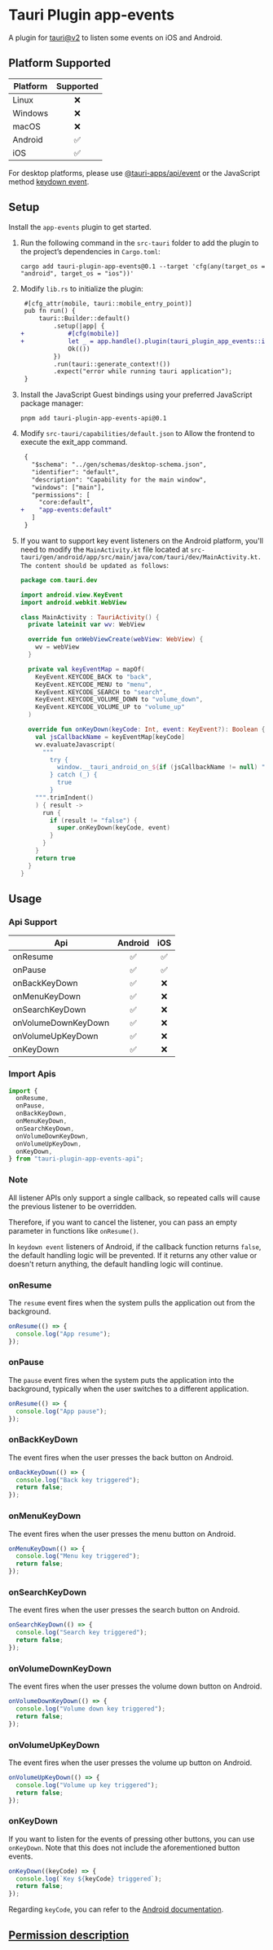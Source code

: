 # Tauri Plugin app-events

A plugin for [tauri@v2](https://v2.tauri.app/zh-cn/) to listen some events on iOS and Android.

## Platform Supported

| Platform | Supported |
| -------- | :-------: |
| Linux    |    ❌     |
| Windows  |    ❌     |
| macOS    |    ❌     |
| Android  |    ✅     |
| iOS      |    ✅     |

For desktop platforms, please use [@tauri-apps/api/event](https://v2.tauri.app/reference/javascript/api/namespaceevent/) or the JavaScript method [keydown event](https://developer.mozilla.org/zh-CN/docs/Web/API/Element/keydown_event).

## Setup

Install the `app-events` plugin to get started.

1. Run the following command in the `src-tauri` folder to add the plugin to the project’s dependencies in `Cargo.toml`:

   ```shell
   cargo add tauri-plugin-app-events@0.1 --target 'cfg(any(target_os = "android", target_os = "ios"))'
   ```

1. Modify `lib.rs` to initialize the plugin:

   ```diff
    #[cfg_attr(mobile, tauri::mobile_entry_point)]
    pub fn run() {
        tauri::Builder::default()
            .setup(|app| {
   +            #[cfg(mobile)]
   +            let _ = app.handle().plugin(tauri_plugin_app_events::init());
                Ok(())
            })
            .run(tauri::generate_context!())
            .expect("error while running tauri application");
    }
   ```

1. Install the JavaScript Guest bindings using your preferred JavaScript package manager:

   ```shell
   pnpm add tauri-plugin-app-events-api@0.1
   ```

1. Modify `src-tauri/capabilities/default.json` to Allow the frontend to execute the exit_app command.

   ```diff
    {
      "$schema": "../gen/schemas/desktop-schema.json",
      "identifier": "default",
      "description": "Capability for the main window",
      "windows": ["main"],
      "permissions": [
        "core:default",
   +    "app-events:default"
      ]
    }
   ```

1. If you want to support key event listeners on the Android platform, you'll need to modify the `MainActivity.kt` file located at `src-tauri/gen/android/app/src/main/java/com/tauri/dev/MainActivity.kt. The content should be updated as follows`:

   ```kotlin
   package com.tauri.dev

   import android.view.KeyEvent
   import android.webkit.WebView

   class MainActivity : TauriActivity() {
     private lateinit var wv: WebView

     override fun onWebViewCreate(webView: WebView) {
       wv = webView
     }

     private val keyEventMap = mapOf(
       KeyEvent.KEYCODE_BACK to "back",
       KeyEvent.KEYCODE_MENU to "menu",
       KeyEvent.KEYCODE_SEARCH to "search",
       KeyEvent.KEYCODE_VOLUME_DOWN to "volume_down",
       KeyEvent.KEYCODE_VOLUME_UP to "volume_up"
     )

     override fun onKeyDown(keyCode: Int, event: KeyEvent?): Boolean {
       val jsCallbackName = keyEventMap[keyCode]
       wv.evaluateJavascript(
         """
           try {
             window.__tauri_android_on_${if (jsCallbackName != null) "${jsCallbackName}_" else ""}key_down__(${if (jsCallbackName != null) "" else keyCode})
           } catch (_) {
             true
           }
       """.trimIndent()
       ) { result ->
         run {
           if (result != "false") {
             super.onKeyDown(keyCode, event)
           }
         }
       }
       return true
     }
   }
   ```

## Usage

### Api Support

| Api                 | Android | iOS |
| ------------------- | :-----: | :-: |
| onResume            |   ✅    | ✅  |
| onPause             |   ✅    | ✅  |
| onBackKeyDown       |   ✅    | ❌  |
| onMenuKeyDown       |   ✅    | ❌  |
| onSearchKeyDown     |   ✅    | ❌  |
| onVolumeDownKeyDown |   ✅    | ❌  |
| onVolumeUpKeyDown   |   ✅    | ❌  |
| onKeyDown           |   ✅    | ❌  |

### Import Apis

```js
import {
  onResume,
  onPause,
  onBackKeyDown,
  onMenuKeyDown,
  onSearchKeyDown,
  onVolumeDownKeyDown,
  onVolumeUpKeyDown,
  onKeyDown,
} from "tauri-plugin-app-events-api";
```

### Note

All listener APIs only support a single callback, so repeated calls will cause the previous listener to be overridden.

Therefore, if you want to cancel the listener, you can pass an empty parameter in functions like `onResume()`.

In `keydown event` listeners of Android, if the callback function returns `false`, the default handling logic will be prevented. If it returns any other value or doesn't return anything, the default handling logic will continue.

### onResume

The `resume` event fires when the system pulls the application out from the background.

```js
onResume(() => {
  console.log("App resume");
});
```

### onPause

The `pause` event fires when the system puts the application into the background, typically when the user switches to a different application.

```js
onResume(() => {
  console.log("App pause");
});
```

### onBackKeyDown

The event fires when the user presses the back button on Android.

```js
onBackKeyDown(() => {
  console.log("Back key triggered");
  return false;
});
```

### onMenuKeyDown

The event fires when the user presses the menu button on Android.

```js
onMenuKeyDown(() => {
  console.log("Menu key triggered");
  return false;
});
```

### onSearchKeyDown

The event fires when the user presses the search button on Android.

```js
onSearchKeyDown(() => {
  console.log("Search key triggered");
  return false;
});
```

### onVolumeDownKeyDown

The event fires when the user presses the volume down button on Android.

```js
onVolumeDownKeyDown(() => {
  console.log("Volume down key triggered");
  return false;
});
```

### onVolumeUpKeyDown

The event fires when the user presses the volume up button on Android.

```js
onVolumeUpKeyDown(() => {
  console.log("Volume up key triggered");
  return false;
});
```

### onKeyDown

If you want to listen for the events of pressing other buttons, you can use `onKeyDown`. Note that this does not include the aforementioned button events.

```js
onKeyDown((keyCode) => {
  console.log(`Key ${keyCode} triggered`);
  return false;
});
```

Regarding `keyCode`, you can refer to the [Android documentation](https://developer.android.com/reference/android/view/KeyEvent#constants_1).

## [Permission description](./permissions/autogenerated/reference.md)
